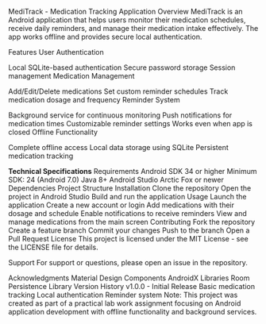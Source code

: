 MediTrack - Medication Tracking Application
Overview
MediTrack is an Android application that helps users monitor their medication schedules, receive daily reminders, and manage their medication intake effectively. The app works offline and provides secure local authentication. 

Features
User Authentication

Local SQLite-based authentication
Secure password storage
Session management
Medication Management

Add/Edit/Delete medications
Set custom reminder schedules
Track medication dosage and frequency
Reminder System

Background service for continuous monitoring
Push notifications for medication times
Customizable reminder settings
Works even when app is closed
Offline Functionality

Complete offline access
Local data storage using SQLite
Persistent medication tracking

**Technical Specifications**
Requirements
Android SDK 34 or higher
Minimum SDK: 24 (Android 7.0)
Java 8+
Android Studio Arctic Fox or newer
Dependencies
Project Structure
Installation
Clone the repository
Open the project in Android Studio
Build and run the application
Usage
Launch the application
Create a new account or login
Add medications with their dosage and schedule
Enable notifications to receive reminders
View and manage medications from the main screen
Contributing
Fork the repository
Create a feature branch
Commit your changes
Push to the branch
Open a Pull Request
License
This project is licensed under the MIT License - see the LICENSE file for details.

Support
For support or questions, please open an issue in the repository.

Acknowledgments
Material Design Components
AndroidX Libraries
Room Persistence Library
Version History
v1.0.0 - Initial Release
Basic medication tracking
Local authentication
Reminder system
Note: This project was created as part of a practical lab work assignment focusing on Android application development with offline functionality and background services.
